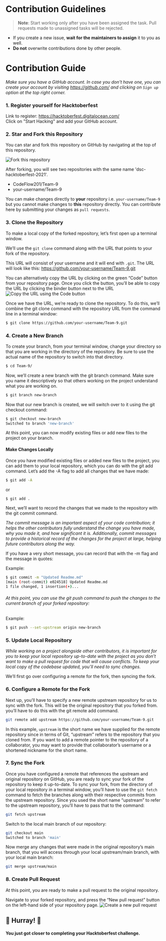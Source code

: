 # Contribution Guidelines
> **Note**: Start working only after you have been assigned the task. Pull requests made to unassigned tasks will be rejected.
- If you create a new issue, **wait for the maintainers to assign** it to you as well.
- **Do not** overwrite contributions done by other people.


# Contribution Guide
*Make sure you have a GitHub account. In case you don't have one, you can create your account by visiting https://github.com/ and clicking on ``Sign up`` option at the top right corner.*

### 1. Register yourself for Hacktoberfest
Link to register: https://hacktoberfest.digitalocean.com/ \
Click on "Start Hacking" and add your GitHub account.



### 2. Star and Fork this Repository
You can star and fork this repository on GitHub by navigating at the top of this repository.

![Fork this repository](https://camo.githubusercontent.com/b22b37874052e69f2e83743b5763440aec7af332e6ea51df6b86652a343d8b6e/68747470733a2f2f68656c702e6769746875622e636f6d2f6173736574732f696d616765732f68656c702f7265706f7369746f72792f666f726b5f627574746f6e2e6a7067)

After forking, you will see two repositories with the same name 'dsc-hacktoberfest-2021'. 
  - CodeFlow201/Team-9
  - your-username/Team-9

You can make changes directly to **your** repository i.e. `your-username/Team-9` but you cannot make changes to **this** repository directly. You can contribute here by submitting your changes as `pull requests`.


### 3. Clone the Repository

To make a local copy of the forked repository, let’s first open up a terminal window.

We’ll use the `git clone`  command along with the URL that points to your fork of the repository.

This URL will consist of your username and it will end with `.git`. The URL will look like this: https://github.com/your-username/Team-9.git

You can alternatively copy the URL by clicking on the green “Code” button from your repository page. Once you click the button, you’ll be able to copy the URL by clicking the binder button next to the URL
![Copy the URL using the Code button](https://camo.githubusercontent.com/7874a18f4d58d18ef485cdae8acae5e0591f02c7ed955bb7ad9d111153a20da8/68747470733a2f2f646f63732e6769746875622e636f6d2f6173736574732f696d616765732f68656c702f7265706f7369746f72792f636f64652d627574746f6e2e706e67)

Once we have the URL, we’re ready to clone the repository. To do this, we’ll combine the git clone command with the repository URL from the command line in a terminal window:

````bash
$ git clone https://github.com/your-username/Team-9.git
````


### 4. Create a New Branch

To create your branch, from your terminal window, change your directory so that you are working in the directory of the repository. Be sure to use the actual name of the repository to switch into that directory.

````bash
$ cd Team-9/
````

Now, we’ll create a new branch with the git branch command. Make sure you name it descriptively so that others working on the project understand what you are working on.
````bash
$ git branch new-branch
````


Now that our new branch is created, we will switch over to it using the git checkout command:
````bash
$ git checkout new-branch
Switched to branch 'new-branch'
````

At this point, you can now modify existing files or add new files to the project on your branch.

#### Make Changes Locally

Once you have modified existing files or added new files to the project, you can add them to your local repository, which you can do with the git add command. Let’s add the -A flag to add all changes that we have made:

````bash
$ git add -A
````
or
````bash
$ git add . 
````

Next, we’ll want to record the changes that we made to the repository with the git commit command.

*The commit message is an important aspect of your code contribution; it helps the other contributors fully understand the change you have made, why you made it, and how significant it is. Additionally, commit messages to provide a historical record of the changes for the project at large, helping future contributors along the way.*


If you have a very short message, you can record that with the -m flag and the message in quotes:

Example:
````bash
$ git commit -m "Updated Readme.md"
[main (root-commit) e024518] Updated Readme.md
1 file changed, 1 insertion(+)...
````

###### At this point, you can use the git push command to push the changes to the current branch of your forked repository:
Example:
````bash
$ git push --set-upstream origin new-branch
````   

### 5. Update Local Repository

*While working on a project alongside other contributors, it is important for you to keep your local repository up-to-date with the project as you don’t want to make a pull request for code that will cause conflicts. To keep your local copy of the codebase updated, you’ll need to sync changes.*

We’ll first go over configuring a remote for the fork, then syncing the fork.

### 6. Configure a Remote for the Fork

Next up, you’ll have to specify a new remote upstream repository for us to sync with the fork. This will be the original repository that you forked from. you’ll have to do this with the git remote add command.

````bash
git remote add upstream https://github.com/your-username/Team-9.git
````

In this example, `upstream` is the short name we have supplied for the remote repository since in terms of Git, “upstream” refers to the repository that you cloned from. If you want to add a remote pointer to the repository of a collaborator, you may want to provide that collaborator’s username or a shortened nickname for the short name.

### 7. Sync the Fork

Once you have configured a remote that references the upstream and original repository on GitHub, you are ready to sync your fork of the repository to keep it up-to-date.
To sync your fork, from the directory of your local repository in a terminal window, you’ll have to use the `git fetch` command to fetch the branches along with their respective commits from the upstream repository. Since you used the short name “upstream” to refer to the upstream repository, you’ll have to pass that to the command:

````bash
git fetch upstream
````

Switch to the local main branch of our repository:

````bash
git checkout main
Switched to branch 'main'
````

Now merge any changes that were made in the original repository’s main branch, that you will access through your local upstream/main branch, with your local main branch:

````bash
git merge upstream/main
````

### 8. Create Pull Request

At this point, you are ready to make a pull request to the original repository.

Navigate to your forked repository, and press the “New pull request” button on the left-hand side of your repository page.
![Create a new pull request](https://camo.githubusercontent.com/d5e050413f7273d4fe87ab6d855e810c8002eec2ad2d5e7fd7d4d30c18318412/68747470733a2f2f68656c702e6769746875622e636f6d2f6173736574732f696d616765732f68656c702f70756c6c5f72657175657374732f63686f6f73652d626173652d616e642d636f6d706172652d6272616e636865732e706e67)

## 🎉 Hurray! 🎉 
#### You just got closer to completing your Hacktoberfest challenge.